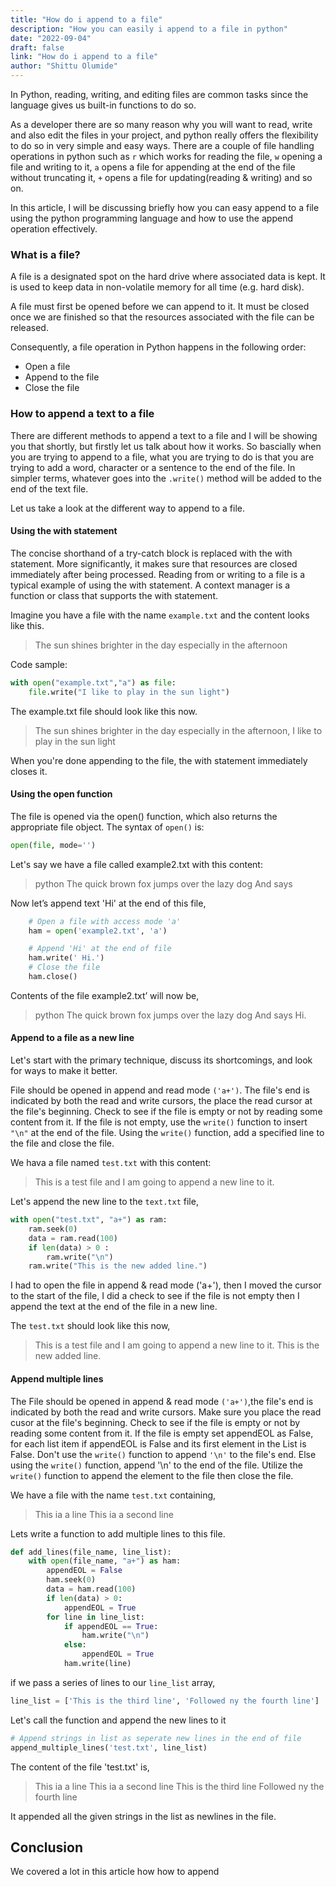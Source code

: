 ```yaml
---
title: "How do i append to a file"
description: "How you can easily i append to a file in python"
date: "2022-09-04"
draft: false
link: "How do i append to a file"
author: "Shittu Olumide"
---
```


In Python, reading, writing, and editing files are common tasks since the language gives us built-in functions to do so. 

As a developer there are so many reason why you will want to read, write and also edit the files in your project, and python really offers the flexibility to do so in very simple and easy ways. There are a couple of file handling operations in python such as `r` which works for reading the file, `w` opening a file and writing to it, `a` opens a file for appending at the end of the file without truncating it, `+` opens a file for updating(reading & writing) and so on.

In this article, I will be discussing briefly how you can easy append to a file using the python programming language and how to use the append operation effectively.

### What is a file?
A file is a designated spot on the hard drive where associated data is kept. It is used to keep data in non-volatile memory for all time (e.g. hard disk). 

A file must first be opened before we can append to it. It must be closed once we are finished so that the resources associated with the file can be released.

Consequently, a file operation in Python happens in the following order:
- Open a file
- Append to the file
- Close the file


### How to append a text to a file
There are different methods to append a text to a file and I will be showing you that shortly, but firstly let us talk about how it works.
So bascially when you are trying to append to a file, what you are trying to do is that you are trying to add a word, character or a sentence to the end of the file. In simpler terms, whatever goes into the `.write()` method will be added to the end of the text file.

Let us take a look at the different way to append to a file.

#### Using the with statement
The concise shorthand of a try-catch block is replaced with the with statement. More significantly, it makes sure that resources are closed immediately after being processed. Reading from or writing to a file is a typical example of using the with statement. A context manager is a function or class that supports the with statement.

Imagine you have a file with the name `example.txt` and the content looks like this.

> The sun shines brighter in the day especially in the afternoon

Code sample:
```python
with open("example.txt","a") as file:
    file.write("I like to play in the sun light")
```

The example.txt file should look like this now.

> The sun shines brighter in the day especially in the afternoon, I like to play in the sun light

When you're done appending to the file, the with statement immediately closes it.

#### Using the open function
The file is opened via the open() function, which also returns the appropriate file object. 
The syntax of `open()` is:

```python
open(file, mode='')
```
Let's say we have a file called example2.txt with this content:

> python The quick brown fox jumps over the lazy dog And says

Now let’s append text 'Hi' at the end of this file,
```python
    # Open a file with access mode 'a'
    ham = open('example2.txt', 'a')

    # Append 'Hi' at the end of file
    ham.write(' Hi.')
    # Close the file
    ham.close()
```
Contents of the file example2.txt’ will now be,
> python The quick brown fox jumps over the lazy dog And says Hi.

#### Append to a file as a new line
Let's start with the primary technique, discuss its shortcomings, and look for ways to make it better.

File should be opened in append and read mode `('a+')`. The file's end is indicated by both the read and write cursors, the place the read cursor at the file's beginning. Check to see if the file is empty or not by reading some content from it. If the file is not empty, use the `write()` function to insert `"\n"` at the end of the file. Using the `write()` function, add a specified line to the file and close the file.

We hava a file named `test.txt` with this content:

> This is a test file and I am going to append a new line to it.

Let's append the new line to the `text.txt` file,

```python
with open("test.txt", "a+") as ram:
    ram.seek(0)
    data = ram.read(100)
    if len(data) > 0 :
        ram.write("\n")
    ram.write("This is the new added line.")
```
I had to open the file in append & read mode ('a+'), then I moved the cursor to the start of the file, I did a check to see if the file is not empty then I append the text at the end of the file in a new line.

The `test.txt` should look like this now,

> This is a test file and I am going to append a new line to it.
> This is the new added line.

#### Append multiple lines
The File should be opened in append & read mode `('a+')`,the file's end is indicated by both the read and write cursors. Make sure you place the read cusor at the file's beginning. Check to see if the file is empty or not by reading some content from it. If the file is empty set appendEOL as False, for each list item if appendEOL is False and its first element in the List is False. Don't use the `write()` function to append `'\n'` to the file's end. Else using the `write()` function, append '\n' to the end of the file. Utilize the `write()` function to append the element to the file then close the file.

We have a file with the name `test.txt` containing,
> This ia a line
> This ia a second line

Lets write a function to add multiple lines to this file.

```python
def add_lines(file_name, line_list):
    with open(file_name, "a+") as ham:
        appendEOL = False
        ham.seek(0)
        data = ham.read(100)
        if len(data) > 0:
            appendEOL = True
        for line in line_list:
            if appendEOL == True:
                ham.write("\n")
            else:
                appendEOL = True
            ham.write(line)
```
if we pass a series of lines to our `line_list` array,

```python
line_list = ['This is the third line', 'Followed ny the fourth line']
```
Let's call the function and append the new lines to it

```python
# Append strings in list as seperate new lines in the end of file
append_multiple_lines('test.txt', line_list)
```
The content of the file 'test.txt' is,
> This ia a line
> This ia a second line
> This is the third line
> Followed ny the fourth line

It appended all the given strings in the list as newlines in the file.



## Conclusion

We covered a lot in this article how how to append





